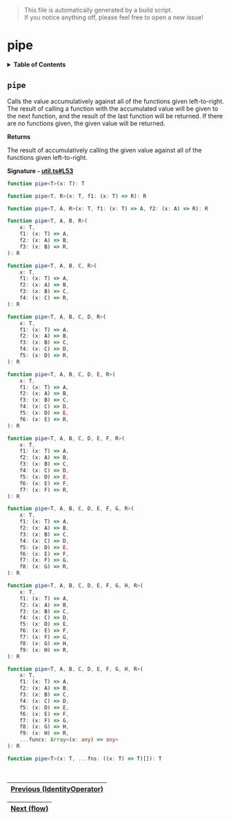 > This file is automatically generated by a build script.<br>If you notice anything off, please feel free to open a new issue!

# pipe

<details><summary><b>Table of Contents</b></summary>

1. [<code>pipe</code>](#pipe)</details>

## <a name="pipe"></a><code>pipe</code>

Calls the value accumulatively against all of the functions given left-to-right. The result of calling a function with the accumulated value will be given to the next function, and the result of the last function will be returned. If there are no functions given, the given value will be returned.

<b>Returns</b>

The result of accumulatively calling the given value against all of the functions given left-to-right.

<b>Signature - [util.ts#L53](..\/..\/packages\/core\/src\/util.ts#L53)</b>

```ts
function pipe<T>(x: T): T
```

```ts
function pipe<T, R>(x: T, f1: (x: T) => R): R
```

```ts
function pipe<T, A, R>(x: T, f1: (x: T) => A, f2: (x: A) => R): R
```

```ts
function pipe<T, A, B, R>(
    x: T,
    f1: (x: T) => A,
    f2: (x: A) => B,
    f3: (x: B) => R,
): R
```

```ts
function pipe<T, A, B, C, R>(
    x: T,
    f1: (x: T) => A,
    f2: (x: A) => B,
    f3: (x: B) => C,
    f4: (x: C) => R,
): R
```

```ts
function pipe<T, A, B, C, D, R>(
    x: T,
    f1: (x: T) => A,
    f2: (x: A) => B,
    f3: (x: B) => C,
    f4: (x: C) => D,
    f5: (x: D) => R,
): R
```

```ts
function pipe<T, A, B, C, D, E, R>(
    x: T,
    f1: (x: T) => A,
    f2: (x: A) => B,
    f3: (x: B) => C,
    f4: (x: C) => D,
    f5: (x: D) => E,
    f6: (x: E) => R,
): R
```

```ts
function pipe<T, A, B, C, D, E, F, R>(
    x: T,
    f1: (x: T) => A,
    f2: (x: A) => B,
    f3: (x: B) => C,
    f4: (x: C) => D,
    f5: (x: D) => E,
    f6: (x: E) => F,
    f7: (x: F) => R,
): R
```

```ts
function pipe<T, A, B, C, D, E, F, G, R>(
    x: T,
    f1: (x: T) => A,
    f2: (x: A) => B,
    f3: (x: B) => C,
    f4: (x: C) => D,
    f5: (x: D) => E,
    f6: (x: E) => F,
    f7: (x: F) => G,
    f8: (x: G) => R,
): R
```

```ts
function pipe<T, A, B, C, D, E, F, G, H, R>(
    x: T,
    f1: (x: T) => A,
    f2: (x: A) => B,
    f3: (x: B) => C,
    f4: (x: C) => D,
    f5: (x: D) => E,
    f6: (x: E) => F,
    f7: (x: F) => G,
    f8: (x: G) => H,
    f9: (x: H) => R,
): R
```

```ts
function pipe<T, A, B, C, D, E, F, G, H, R>(
    x: T,
    f1: (x: T) => A,
    f2: (x: A) => B,
    f3: (x: B) => C,
    f4: (x: C) => D,
    f5: (x: D) => E,
    f6: (x: E) => F,
    f7: (x: F) => G,
    f8: (x: G) => H,
    f9: (x: H) => R,
    ...funcs: Array<(x: any) => any>
): R
```

```ts
function pipe<T>(x: T, ...fns: ((x: T) => T)[]): T
```
<br>

| [Previous \(IdentityOperator\)](001-IdentityOperator.md#readme) |
| --- |

<div align="right">

| [Next \(flow\)](003-flow.md#readme) |
| --- |
</div>
